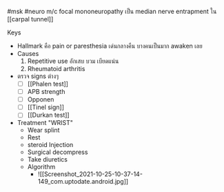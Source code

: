 #msk #neuro
m/c focal mononeuropathy เป็น median nerve entrapment ใน [[carpal tunnel]] 

Keys
- Hallmark คือ pain or paresthesia เด่นกลางคืน บางคนเป็นมาก awaken เลย
- Causes
	1. Repetitive use อักเสบ บวม เบียดแน่น
	2. Rheumatoid arthritis
- ตรวจ signs ต่างๆ 
	- [ ] [[Phalen test]]
	- [ ] APB strength
	- [ ] Opponen
	- [ ] [[Tinel sign]]
	- [ ] [[Durkan test]]
- Treatment "WRIST"
	- Wear splint
	- Rest
	- steroid Injection
	- Surgical decompress
	- Take diuretics
	- Algorithm
		- ![[Screenshot_2021-10-25-10-37-14-149_com.uptodate.android.jpg]]